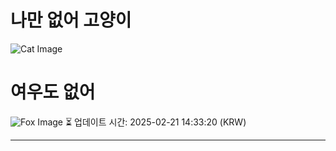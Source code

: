 
# 나만 없어 고양이

![Cat Image](https://cdn2.thecatapi.com/images/9rf.jpg)

# 여우도 없어
![Fox Image](https://randomfox.ca/images/10.jpg)
⏳ 업데이트 시간: 2025-02-21 14:33:20 (KRW)

---
